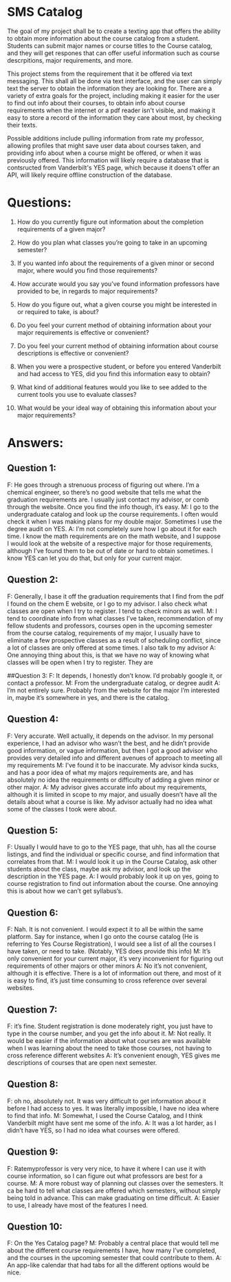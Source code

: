 # SMS Catalog 

The goal of my project shall be to create a texting app that offers the ability to obtain more information about the course catalog from a student. 
Students can submit major names or course titles to the Course catalog, and they will get respones that can offer useful information such as course
descrpitions, major requirements, and more. 

This project stems from the requirement that it be offered via text messaging. This shall all be done via text interface, and the user can simply text the server
to obtain the information they are looking for. There are a variety of extra goals for the project, including making it easier for the user to find out info about
their courses, to obtain info about course requirements when the internet or a pdf reader isn't visible, and making it easy to store a record of the information 
they care about most, by checking their texts. 

Possible additions include pulling information from rate my professor, allowing profiles that might save user data about courses taken, and providing info about
when a course might be offered, or when it was previously offered. This information will likely require a database that is contsructed from Vanderbilt's YES page, 
which because it doens't offer an API, will likely require offline construction of the database. 


# Questions:
1.	How do you currently figure out information about the completion requirements of a given major?
2.	How do you plan what classes you’re going to take in an upcoming semester? 
3.	If you wanted info about the requirements of a given minor or second major, where would you find those requirements?

4.	How accurate would you say you’ve found information professors have provided to be, in regards to major requirements?
5.	How do you figure out, what a given course you might be interested in or required to take, is about? 
6.	Do you feel your current method of obtaining information about your major requirements is effective or convenient?
7.	Do you feel your current method of obtaining information about course descriptions is effective or convenient?
8.	When you were a prospective student, or before you entered Vanderbilt and had access to YES, did you find this information easy to obtain? 
9.	What kind of additional features would you like to see added to the current tools you use to evaluate classes?
10.	What would be your ideal way of obtaining this information about your major requirements?

# Answers: 
## Question 1:
F: He goes through a strenuous process of figuring out where. I’m a chemical engineer, so there’s no good website that tells me what the graduation requirements are. I usually just contact my advisor, or comb through the website. Once you find the info though, it’s easy. 
M: I go to the undergraduate catalog and look up the course requirements. I often would check it when I was making plans for my double major. Sometimes I use the degree audit on YES. 
A: I’m not completely sure how I go about it for each time. I know the math requirements are on the math website, and I suppose I would look at the website of a respective major for those requirements, although I’ve found them to be out of date or hard to obtain sometimes. I know YES can let you do that, but only for your current major. 

## Question 2:
F: Generally, I base it off the graduation requirements that I find from the pdf I found on the chem E website, or I go to my advisor. I also check what classes are open when I try to register. I tend to check minors as well.
M: I tend to coordinate info from what classes I’ve taken, recommendation of my fellow students and professors, courses open in the upcoming semester from the course catalog, requirements of my major, I usually have to eliminate a few prospective classes as a result of scheduling conflict, since a lot of classes are only offered at some times. I also talk to my advisor
A: One annoying thing about this, is that we have no way of knowing what classes will be open when I try to register. They are 

##Question 3:
F: It depends, I honestly don’t know. I’d probably google it, or contact a professor.
M: From the undergraduate catalog, or degree audit
A: I’m not entirely sure. Probably from the website for the major I’m interested in, maybe it’s somewhere in yes, and there is the catalog. 

## Question 4:
F:  Very accurate. Well actually, it depends on the advisor. In my personal experience, I had an advisor who wasn’t the best, and he didn’t provide good information, or vague information, but then I got a good advisor who provides very detailed info and different avenues of approach to meeting all my requirements
M: I’ve found it to be inaccurate. My advisor kinda sucks, and has a poor idea of what my majors requirements are, and has absolutely no idea the requirements or difficulty of adding a given minor or other major.
A: My advisor gives accurate info about my requirements, although it is limited in scope to my major, and usually doesn’t have all the details about what a course is like. My advisor actually had no idea what some of the classes I took were about.

## Question 5:
F: Usually I would have to go to the YES page, that uhh, has all the course listings, and find the individual or specific course, and find information that correlates from that. 
M: I would look it up in the Course Catalog, ask other students about the class, maybe ask my advisor, and look up the description in the YES page.
A: I would probably look it up on yes, going to course registration to find out information about the course. One annoying this is about how we can’t get syllabus’s. 

## Question 6:
F: Nah. It is not convenient. I would expect it to all be within the same platform. Say for instance, when I go onto the course catalog (He is referring to Yes Course Registration), I would see a list of all the courses I have taken, or need to take. (Notably, YES does provide this info)
M: It’s only convenient for your current major, it’s very inconvenient for figuring out requirements of other majors or other minors
A: No it’s not convenient, although it is effective. There is a lot of information out there, and most of it is easy to find, it’s just time consuming to cross reference over several websites. 

## Question 7:
F: it’s fine. Student registration is done moderately right, you just have to type in the course number, and you get the info about it. 
M: Not really. It would be easier if the information about what courses are was available when I was learning about the need to take those courses, not having to cross reference different websites
A: It’s convenient enough, YES gives me descriptions of courses that are open next semester. 

## Question 8:
F: oh no, absolutely not. It was very difficult to get information about it before I had access to yes. It was literally impossible, I have no idea where to find that info. 
M: Somewhat, I used the Course Catalog, and I think Vanderbilt might have sent me some of the info.
A: It was a lot harder, as I didn’t have YES, so I had no idea what courses were offered. 

## Question 9:
F: Ratemyprofessor is very very nice, to have it where I can use it with course information, so I can figure out what professors are best for a course. 
M: A more robust way of planning out classes over the semesters. It ca be hard to tell what classes are offered which semesters, without simply being told in advance. This can make graduating on time difficult.
A: Easier to use, I already have most of the features I need. 

## Question 10:
F:  On the Yes Catalog page? 
M: Probably a central place that would tell me about the different course requirements I have, how many I’ve completed, and the courses in the upcoming semester that could contribute to them.
A: An app-like calendar that had tabs for all the different options would be nice. 
